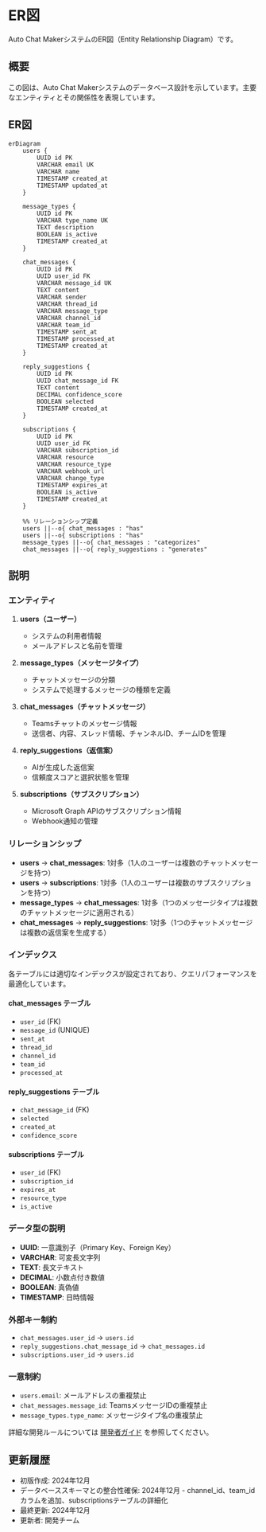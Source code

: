 # ER図

Auto Chat MakerシステムのER図（Entity Relationship Diagram）です。

## 概要

この図は、Auto Chat Makerシステムのデータベース設計を示しています。主要なエンティティとその関係性を表現しています。

## ER図

```mermaid
erDiagram
    users {
        UUID id PK
        VARCHAR email UK
        VARCHAR name
        TIMESTAMP created_at
        TIMESTAMP updated_at
    }

    message_types {
        UUID id PK
        VARCHAR type_name UK
        TEXT description
        BOOLEAN is_active
        TIMESTAMP created_at
    }

    chat_messages {
        UUID id PK
        UUID user_id FK
        VARCHAR message_id UK
        TEXT content
        VARCHAR sender
        VARCHAR thread_id
        VARCHAR message_type
        VARCHAR channel_id
        VARCHAR team_id
        TIMESTAMP sent_at
        TIMESTAMP processed_at
        TIMESTAMP created_at
    }

    reply_suggestions {
        UUID id PK
        UUID chat_message_id FK
        TEXT content
        DECIMAL confidence_score
        BOOLEAN selected
        TIMESTAMP created_at
    }

    subscriptions {
        UUID id PK
        UUID user_id FK
        VARCHAR subscription_id
        VARCHAR resource
        VARCHAR resource_type
        VARCHAR webhook_url
        VARCHAR change_type
        TIMESTAMP expires_at
        BOOLEAN is_active
        TIMESTAMP created_at
    }

    %% リレーションシップ定義
    users ||--o{ chat_messages : "has"
    users ||--o{ subscriptions : "has"
    message_types ||--o{ chat_messages : "categorizes"
    chat_messages ||--o{ reply_suggestions : "generates"
```

## 説明

### エンティティ

1. **users（ユーザー）**
   - システムの利用者情報
   - メールアドレスと名前を管理

2. **message_types（メッセージタイプ）**
   - チャットメッセージの分類
   - システムで処理するメッセージの種類を定義

3. **chat_messages（チャットメッセージ）**
   - Teamsチャットのメッセージ情報
   - 送信者、内容、スレッド情報、チャンネルID、チームIDを管理

4. **reply_suggestions（返信案）**
   - AIが生成した返信案
   - 信頼度スコアと選択状態を管理

5. **subscriptions（サブスクリプション）**
   - Microsoft Graph APIのサブスクリプション情報
   - Webhook通知の管理

### リレーションシップ

- **users** → **chat_messages**: 1対多（1人のユーザーは複数のチャットメッセージを持つ）
- **users** → **subscriptions**: 1対多（1人のユーザーは複数のサブスクリプションを持つ）
- **message_types** → **chat_messages**: 1対多（1つのメッセージタイプは複数のチャットメッセージに適用される）
- **chat_messages** → **reply_suggestions**: 1対多（1つのチャットメッセージは複数の返信案を生成する）

### インデックス

各テーブルには適切なインデックスが設定されており、クエリパフォーマンスを最適化しています。

#### chat_messages テーブル
- `user_id` (FK)
- `message_id` (UNIQUE)
- `sent_at`
- `thread_id`
- `channel_id`
- `team_id`
- `processed_at`

#### reply_suggestions テーブル
- `chat_message_id` (FK)
- `selected`
- `created_at`
- `confidence_score`

#### subscriptions テーブル
- `user_id` (FK)
- `subscription_id`
- `expires_at`
- `resource_type`
- `is_active`

### データ型の説明

- **UUID**: 一意識別子（Primary Key、Foreign Key）
- **VARCHAR**: 可変長文字列
- **TEXT**: 長文テキスト
- **DECIMAL**: 小数点付き数値
- **BOOLEAN**: 真偽値
- **TIMESTAMP**: 日時情報

### 外部キー制約

- `chat_messages.user_id` → `users.id`
- `reply_suggestions.chat_message_id` → `chat_messages.id`
- `subscriptions.user_id` → `users.id`

### 一意制約

- `users.email`: メールアドレスの重複禁止
- `chat_messages.message_id`: TeamsメッセージIDの重複禁止
- `message_types.type_name`: メッセージタイプ名の重複禁止

詳細な開発ルールについては [開発者ガイド](../developer-guide/README.md) を参照してください。

## 更新履歴

- 初版作成: 2024年12月
- データベーススキーマとの整合性確保: 2024年12月 - channel_id、team_idカラムを追加、subscriptionsテーブルの詳細化
- 最終更新: 2024年12月
- 更新者: 開発チーム
